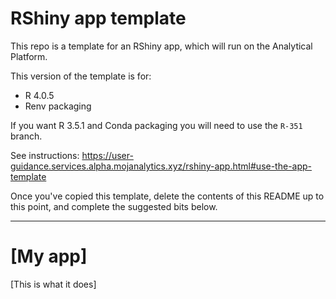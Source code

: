 # RShiny app template

This repo is a template for an RShiny app, which will run on the Analytical Platform.

This version of the template is for:

* R 4.0.5
* Renv packaging

If you want R 3.5.1 and Conda packaging you will need to use the `R-351` branch.

See instructions: https://user-guidance.services.alpha.mojanalytics.xyz/rshiny-app.html#use-the-app-template

Once you've copied this template, delete the contents of this README up to this point, and complete the suggested bits below.

---

# [My app]

[This is what it does]
